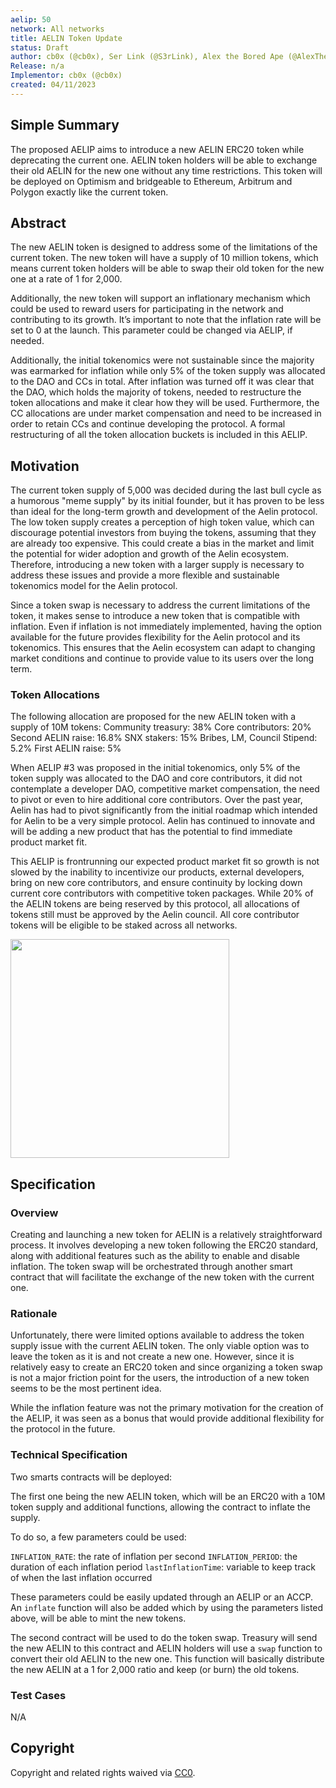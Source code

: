 ```yaml
---
aelip: 50
network: All networks
title: AELIN Token Update
status: Draft
author: cb0x (@cb0x), Ser Link (@S3rLink), Alex the Bored Ape (@AlexTheBoredApe)
Release: n/a
Implementor: cb0x (@cb0x)
created: 04/11/2023
---
```


## Simple Summary

<!--"If you can't explain it simply, you don't understand it well enough." Simply describe the outcome the proposed changes intends to achieve. This should be non-technical and accessible to a casual community member.-->

The proposed AELIP aims to introduce a new AELIN ERC20 token while deprecating the current one. AELIN token holders will be able to exchange their old AELIN for the new one without any time restrictions. This token will be deployed on Optimism and bridgeable to Ethereum, Arbitrum and Polygon exactly like the current token.

## Abstract

<!--A short (~200 word) description of the proposed change, the abstract should clearly describe the proposed change. This is what *will* be done if the AELIP is implemented, not *why* it should be done or *how* it will be done. If the AELIP proposes deploying a new contract, write, "we propose to deploy a new contract that will do x".-->

The new AELIN token is designed to address some of the limitations of the current token. The new token will have a supply of 10 million tokens, which means current token holders will be able to swap their old token for the new one at a rate of 1 for 2,000.

Additionally, the new token will support an inflationary mechanism which could be used to reward users for participating in the network and contributing to its growth. It’s important to note that the inflation rate will be set to 0 at the launch. This parameter could be changed via AELIP, if needed.

Additionally, the initial tokenomics were not sustainable since the majority was earmarked for inflation while only 5% of the token supply was allocated to the DAO and CCs in total. After inflation was turned off it was clear that the DAO, which holds the majority of tokens, needed to restructure the token allocations and make it clear how they will be used. Furthermore, the CC allocations are under market compensation and need to be increased in order to retain CCs and continue developing the protocol. A formal restructuring of all the token allocation buckets is included in this AELIP.

## Motivation

<!--This is the problem statement. This is the *why* of the AELIP. It should clearly explain *why* the current state of the protocol is inadequate.  It is critical that you explain *why* the change is needed, if the AELIP proposes changing how something is calculated, you must address *why* the current calculation is inaccurate or wrong. This is not the place to describe how the AELIP will address the issue!-->

The current token supply of 5,000 was decided during the last bull cycle as a humorous "meme supply" by its initial founder, but it has proven to be less than ideal for the long-term growth and development of the Aelin protocol. The low token supply creates a perception of high token value, which can discourage potential investors from buying the tokens, assuming that they are already too expensive. This could create a bias in the market and limit the potential for wider adoption and growth of the Aelin ecosystem. Therefore, introducing a new token with a larger supply is necessary to address these issues and provide a more flexible and sustainable tokenomics model for the Aelin protocol.

Since a token swap is necessary to address the current limitations of the token, it makes sense to introduce a new token that is compatible with inflation. Even if inflation is not immediately implemented, having the option available for the future provides flexibility for the Aelin protocol and its tokenomics. This ensures that the Aelin ecosystem can adapt to changing market conditions and continue to provide value to its users over the long term.

### Token Allocations

The following allocation are proposed for the new AELIN token with a supply of 10M tokens:
Community treasury: 38%
Core contributors: 20%
Second AELIN raise: 16.8%
SNX stakers: 15%
Bribes, LM, Council Stipend: 5.2%
First AELIN raise: 5%

When AELIP #3 was proposed in the initial tokenomics, only 5% of the token supply was allocated to the DAO and core contributors, it did not contemplate a developer DAO, competitive market compensation, the need to pivot or even to hire additional core contributors. Over the past year, Aelin has had to pivot significantly from the initial roadmap which intended for Aelin to be a very simple protocol. Aelin has continued to innovate and will be adding a new product that has the potential to find immediate product market fit.

This AELIP is frontrunning our expected product market fit so growth is not slowed by the inability to incentivize our products, external developers, bring on new core contributors, and ensure continuity by locking down current core contributors with competitive token packages. While 20% of the AELIN tokens are being reserved by this protocol, all allocations of tokens still must be approved by the Aelin council. All core contributor tokens will be eligible to be staked across all networks.

<img src="/allocations.png"  width="350" height="350">

## Specification

<!--The specification should describe the syntax and semantics of any new feature, there are five sections
1. Overview
2. Rationale
3. Technical Specification
4. Test Cases
5. Configurable Values
-->

### Overview

<!--This is a high-level overview of *how* the AELIP will solve the problem. The overview should clearly describe how the new feature will be implemented.-->

Creating and launching a new token for AELIN is a relatively straightforward process. It involves developing a new token following the ERC20 standard, along with additional features such as the ability to enable and disable inflation. The token swap will be orchestrated through another smart contract that will facilitate the exchange of the new token with the current one.

### Rationale

<!--This is where you explain the reasoning behind how you propose to solve the problem. Why did you propose to implement the change in this way, what were the considerations and trade-offs. The rationale fleshes out what motivated the design and why particular design decisions were made. It should describe alternate designs that were considered and related work. The rationale may also provide evidence of consensus within the community, and should discuss important objections or concerns raised during discussion.-->

Unfortunately, there were limited options available to address the token supply issue with the current AELIN token. The only viable option was to leave the token as it is and not create a new one. However, since it is relatively easy to create an ERC20 token and since organizing a token swap is not a major friction point for the users, the introduction of a new token seems to be the most pertinent idea.

While the inflation feature was not the primary motivation for the creation of the AELIP, it was seen as a bonus that would provide additional flexibility for the protocol in the future.

### Technical Specification

<!--The technical specification should outline the public API of the changes proposed. That is, changes to any of the interfaces Synthetix currently exposes or the creations of new ones.-->

Two smarts contracts will be deployed:

The first one being the new AELIN token, which will be an ERC20 with a 10M token supply and additional functions, allowing the contract to inflate the supply.

To do so, a few parameters could be used:

`INFLATION_RATE`: the rate of inflation per second
`INFLATION_PERIOD`: the duration of each inflation period
`lastInflationTime`: variable to keep track of when the last inflation occurred

These parameters could be easily updated through an AELIP or an ACCP.
An `inflate` function will also be added which by using the parameters listed above, will be able to mint the new tokens.

The second contract will be used to do the token swap. Treasury will send the new AELIN to this contract and AELIN holders will use a `swap` function to convert their old AELIN to the new one. This function will basically distribute the new AELIN at a 1 for 2,000 ratio and keep (or burn) the old tokens.

### Test Cases

<!--Test cases for an implementation are mandatory for AELIPs but can be included with the implementation..-->

N/A

## Copyright

Copyright and related rights waived via [CC0](https://creativecommons.org/publicdomain/zero/1.0/).

